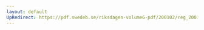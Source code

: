 ```yaml
---
layout: default
UpRedirect: https://pdf.swedeb.se/riksdagen-volumeG-pdf/200102/reg_200102/reg_200102_0014.pdf
---
```

